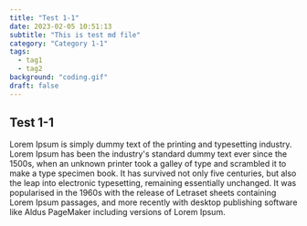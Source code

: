 ```yaml
---
title: "Test 1-1"
date: 2023-02-05 10:51:13
subtitle: "This is test md file"
category: "Category 1-1"
tags:
  - tag1
  - tag2
background: "coding.gif"
draft: false
---
```


## Test 1-1

Lorem Ipsum is simply dummy text of the printing and typesetting industry. Lorem Ipsum has been the industry's standard dummy text ever since the 1500s, when an unknown printer took a galley of type and scrambled it to make a type specimen book. It has survived not only five centuries, but also the leap into electronic typesetting, remaining essentially unchanged. It was popularised in the 1960s with the release of Letraset sheets containing Lorem Ipsum passages, and more recently with desktop publishing software like Aldus PageMaker including versions of Lorem Ipsum.
